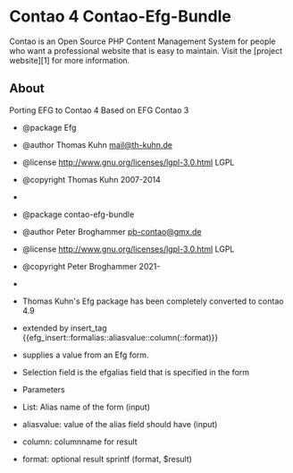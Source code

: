 # Contao 4 Contao-Efg-Bundle 

Contao is an Open Source PHP Content Management System for people who want a
professional website that is easy to maintain. Visit the [project website][1]
for more information.


## About
Porting EFG to Contao 4
Based on EFG Contao 3 

 * @package   Efg
 * @author    Thomas Kuhn <mail@th-kuhn.de>
 * @license   http://www.gnu.org/licenses/lgpl-3.0.html LGPL
 * @copyright Thomas Kuhn 2007-2014
 * 
 * @package   contao-efg-bundle
 * @author    Peter Broghammer <pb-contao@gmx.de>
 * @license   http://www.gnu.org/licenses/lgpl-3.0.html LGPL
 * @copyright Peter Broghammer 2021-
 * 
 * Thomas Kuhn's Efg package has been completely converted to contao 4.9 

 * extended by insert_tag  {{efg_insert::formalias::aliasvalue::column(::format)}}
 * supplies a value from an Efg form.
 * Selection field is the efgalias field that is specified in the form
 * Parameters
 * List: Alias name of the form (input)
 * aliasvalue: value of the alias field should have (input)
 * column: columnname for result
 * format: optional result sprintf (format, $result) 
   

                                   


